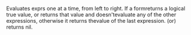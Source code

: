 Evaluates exprs one at a time, from left to right. If a formreturns a logical true value, or returns that value and doesn'tevaluate any of the other expressions, otherwise it returns thevalue of the last expression. (or) returns nil.